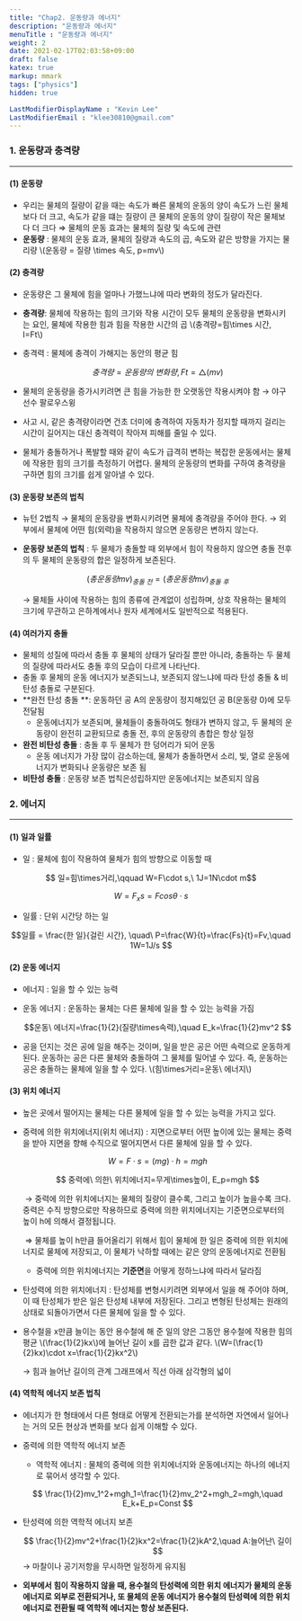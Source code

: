 ```yaml
---
title: "Chap2. 운동량과 에너지"
description: "운동량과 에너지"
menuTitle : "운동량과 에너지"
weight: 2
date: 2021-02-17T02:03:58+09:00
draft: false
katex: true
markup: mmark
tags: ["physics"]
hidden: true

LastModifierDisplayName : "Kevin Lee"
LastModifierEmail : "klee30810@gmail.com"
---
```


### 1. 운동량과 충격량

---

#### (1) 운동량

- 우리는 물체의 질량이 같을 때는 속도가 빠른 물체의 운동의 양이 속도가 느린 물체보다 더 크고, 속도가 같을 떄는 질량이 큰 물체의 운동의 양이 질량이 작은 물체보다 더 크다 ⇒ 물체의 운동 효과는 물체의 질량 및 속도에 관련
- **운동량** : 물체의 운동 효과, 물체의 질량과 속도의 곱, 속도와 같은 방향을 가지는 물리량 \\(운동량 = 질량 \times 속도, p=mv\\)

#### (2) 충격량

- 운동량은 그 물체에 힘을 얼마나 가했느냐에 따라 변화의 정도가 달라진다.

- **충격량**: 물체에 작용하는 힘의 크기와 작용 시간이 모두 물체의 운동량을 변화시키는 요인, 물체에 작용한 힘과 힘을 작용한 시간의 곱 \\(충격량=힘\times 시간, I=Ft\\)

- 충격력 : 물체에 충격이 가해지는 동안의 평균 힘

  $$ 충격량 = 운동량의\ 변화량, Ft=\triangle(mv) $$

- 물체의 운동량을 증가시키려면 큰 힘을 가능한 한 오랫동안 작용시켜야 함 → 야구 선수 팔로우스윙

- 사고 시, 같은 충격량이라면 건초 더미에 충격하여 자동차가 정지할 때까지 걸리는 시간이 길어지는 대신 충격력이 작아져 피해를 줄일 수 있다.

- 물체가 충돌하거나 폭발할 때와 같이 속도가 급격히 변하는 복잡한 운동에서는 물체에 작용한 힘의 크기를 측정하기 어렵다. 물체의 운동량의 변화를 구하여 충격량을 구하면 힘의 크기를 쉽게 알아낼 수 있다.

#### (3) 운동량 보존의 법칙

- 뉴턴 2법칙 → 물체의 운동량을 변화시키려면 물체에 충격량을 주어야 한다. → 외부에서 물체에 어떤 힘(외력)을 작용하지 않으면 운동량은 변하지 않는다.

- **운동량 보존의 법칙** : 두 물체가 충돌할 때 외부에서 힘이 작용하지 않으면 충돌 전후의 두 물체의 운동량의 합은 일정하게 보존된다.

  $$(총 운동량 mv)_{충돌\ 전}=(총 운동량 mv)_{충돌\ 후} $$

  → 물체들 사이에 작용하는 힘의 종류에 관계없이 성립하며, 상호 작용하는 물체의 크기에 무관하고 은하계에서나 원자 세계에서도 일반적으로 적용된다.

#### (4) 여러가지 충돌

- 물체의 성질에 따라서 충돌 후 물체의 상태가 달라질 뿐만 아니라, 충돌하는 두 물체의 질량에 따라서도 충돌 후의 모습이 다르게 나타난다.
- 충돌 후 물체의 운동 에너지가 보존되느냐, 보존되지 않느냐에 따라 탄성 충돌 & 비탄성 충돌로 구분된다.
- **완전 탄성 충돌 **: 운동하던 공 A의 운동량이 정지해있던 공 B(운동량 0)에 모두 전달됨
  - 운동에너지가 보존되며, 물체들이 충돌하여도 형태가 변하지 않고, 두 물체의 운동량이 완전히 교환되므로 충돌 전, 후의 운동량의 총합은 항상 일정
- **완전 비탄성 충돌** : 충돌 후 두 물체가 한 덩어리가 되어 운동
  - 운동 에너지가 가장 많이 감소하는데, 물체가 충돌하면서 소리, 빛, 열로 운동에너지가 변화되나 운동량은 보존 됨
- **비탄성 충돌** : 운동량 보존 법칙은성립하지만 운동에너지는 보존되지 않음



### 2. 에너지

---

#### (1) 일과 일률

- 일 : 물체에 힘이 작용하여 물체가 힘의 방향으로 이동할 때

$$ 일=힘\times거리,\qquad W=F\cdot s,\ 1J=1N\cdot m$$

$$W=F_x s=Fcosθ\cdot s $$

- 일률 : 단위 시간당 하는 일 

$$일률 = \frac{한 일}{걸린 시간}, \quad\ P=\frac{W}{t}=\frac{Fs}{t}=Fv,\quad 1W=1J/s $$

#### (2) 운동 에너지

- 에너지 : 일을 할 수 있는 능력

- 운동 에너지 : 운동하는 물체는 다른 물체에 일을 할 수 있는 능력을 가짐

   $$운동\ 에너지=\frac{1}{2}(질량\times속력),\quad E_k=\frac{1}{2}mv^2 $$

- 공을 던지는 것은 공에 일을 해주는 것이며, 일을 받은 공은 어떤 속력으로 운동하게 된다. 운동하는 공은 다른 물체와 충돌하여 그 물체를 밀어낼 수 있다. 즉, 운동하는 공은 충돌하는 물체에 일을 할 수 있다. \\(힘\times거리=운동\ 에너지\\)

#### (3) 위치 에너지

- 높은 곳에서 떨어지는 물체는 다른 물체에 일을 할 수 있는 능력을 가지고 있다.

- 중력에 의한 위치에너지(위치 에너지) : 지면으로부터 어떤 높이에 있는 물체는 중력을 받아 지면을 향해 수직으로 떨어지면서 다른 물체에 일을 할 수 있다.

  $$W=F\cdot s=(mg) \cdot h=mgh $$

  $$ 중력에\ 의한\ 위치에너지=무게\times높이, E_p=mgh $$

  ​	→ 중력에 의한 위치에너지는 물체의 질량이 클수록, 그리고 높이가 높을수록 크다. 중력은 수직 방향으로만 작용하므로 중력에 의한 위치에너지는 기준면으로부터의 높이 h에 의해서 결정됩니다.

  ​	⇒ 물체를 높이 h만큼 들어올리기 위해서 힘이 물체에 한 일은 중력에 의한 위치에너지로 물체에 저장되고, 이 물체가 낙하할 때에는 같은 양의 운동에너지로 전환됨

  - 중력에 의한 위치에너지는 **기준면**을 어떻게 정하느냐에 따라서 달라짐

- 탄성력에 의한 위치에너지 : 탄성체를 변형시키려면 외부에서 일을 해 주어야 하며, 이 때 탄성체가 받은 일은 탄성체 내부에 저장된다. 그리고 변형된 탄성체는 원래의 상태로 되돌아가면서 다른 물체에 일을 할 수 있다.

- 용수철을 x만큼 늘이는 동안 용수철에 해 준 일의 양은 그동안 용수철에 작용한 힘의 평균 \\(\frac{1}{2}kx\\)에 늘어난 길이 x를 곱한 값과 같다. \\(W=(\frac{1}{2}kx)\cdot x=\frac{1}{2}kx^2\\)

  → 힘과 늘어난 길이의 관계 그래프에서 직선 아래 삼각형의 넓이

#### (4) 역학적 에너지 보존 법칙

- 에너지가 한 형태에서 다른 형태로 어떻게 전환되는가를 분석하면 자연에서 일어나는 거의 모든 현상과 변화를 보다 쉽게 이해할 수 있다.

- 중력에 의한 역학적 에너지 보존

  - 역학적 에너지 : 물체의 중력에 의한 위치에너지와 운동에너지는 하나의 에너지로 묶어서 생각할 수 있다.

  $$ \frac{1}{2}mv_1^2+mgh_1=\frac{1}{2}mv_2^2+mgh_2=mgh,\quad E_k+E_p=Const $$

- 탄성력에 의한 역학적 에너지 보존

  $$ \frac{1}{2}mv^2+\frac{1}{2}kx^2=\frac{1}{2}kA^2,\quad A:늘어난\ 길이$$ → 마찰이나 공기저항을 무시하면 일정하게 유지됨

- **외부에서 힘이 작용하지 않을 때, 용수철의 탄성력에 의한 위치 에너지가 물체의 운동 에너지로 외부로 전환되거나, 또 물체의 운동 에너지가 용수철의 탄성력에 의한 위치 에너지로 전환될 때 역학적 에너지는 항상 보존된다.**



